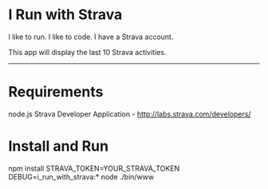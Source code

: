 # I Run with Strava

I like to run.
I like to code.
I have a Strava account.

This app will display the last 10 Strava activities.


---

# Requirements
node.js
Strava Developer Application - http://labs.strava.com/developers/

# Install and Run
npm install
STRAVA_TOKEN=YOUR_STRAVA_TOKEN DEBUG=i_run_with_strava:* node ./bin/www
